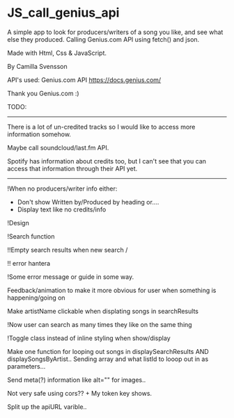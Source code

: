 # JS_call_genius_api

A simple app to look for producers/writers of a song you like, and see what else they produced.
Calling Genius.com API using fetch() and json.


Made with Html, Css & JavaScript.


By Camilla Svensson




API's used:
Genius.com API
https://docs.genius.com/

Thank you Genius.com :)



TODO:
***
There is a lot of un-credited tracks so I would like to access more information somehow.

Maybe call soundcloud/last.fm API. 

Spotify has information about credits too, but I can't see that you can access that information through their API yet.
***

!When no producers/writer info either:
- Don't show Written by/Produced by heading or....
- Display text like no credits/info

!Design

!Search function


!!Empty search results when new search
/

!! error hantera

!Some error message or guide in some way.

Feedback/animation to make it more obvious for user when something is happening/going on

Make artistName clickable when displating songs in searchResults

!Now user can search as many times they like on the same thing

!Toggle class instead of inline styling when show/display

Make one function for looping out songs in displaySearchResults AND displaySongsByArtist..
Sending array and what listId to looop out in as parameters...

Send meta(?) information like alt="" for images..

Not very safe using cors?? + My token key shows.

Split up the apiURL varible..